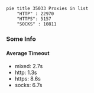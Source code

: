 
```mermaid
pie title 35033 Proxies in list
    "HTTP" : 22970
    "HTTPS": 5157
    "SOCKS" : 10811
```

### Some Info
#### Average Timeout

- mixed: 2.7s
- http: 1.3s
- https: 8.6s
- socks: 6.7s